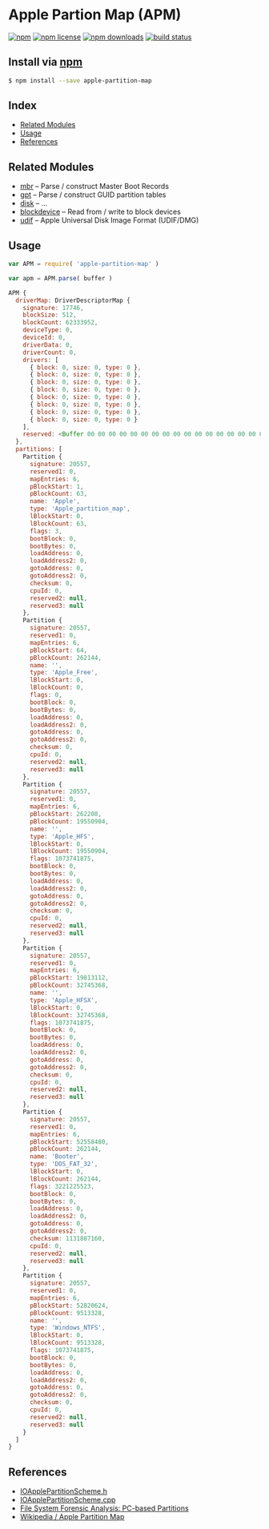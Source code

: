 # Apple Partion Map (APM)
[![npm](https://img.shields.io/npm/v/apple-partition-map.svg?style=flat-square)](https://npmjs.com/package/apple-partition-map)
[![npm license](https://img.shields.io/npm/l/apple-partition-map.svg?style=flat-square)](https://npmjs.com/package/apple-partition-map)
[![npm downloads](https://img.shields.io/npm/dm/apple-partition-map.svg?style=flat-square)](https://npmjs.com/package/apple-partition-map)
[![build status](https://img.shields.io/travis/jhermsmeier/node-apple-partition-map.svg?style=flat-square)](https://travis-ci.org/jhermsmeier/node-apple-partition-map)

## Install via [npm](https://npmjs.com)

```sh
$ npm install --save apple-partition-map
```

## Index
<!-- MarkdownTOC -->

- [Related Modules](#related-modules)
- [Usage](#usage)
- [References](#references)

<!-- /MarkdownTOC -->

## Related Modules

- [mbr](https://github.com/jhermsmeier/node-mbr) – Parse / construct Master Boot Records
- [gpt](https://github.com/jhermsmeier/node-gpt) – Parse / construct GUID partition tables
- [disk](https://github.com/jhermsmeier/node-disk) – ...
- [blockdevice](https://github.com/jhermsmeier/node-blockdevice) – Read from / write to block devices
- [udif](https://github.com/jhermsmeier/node-udif) – Apple Universal Disk Image Format (UDIF/DMG)

## Usage

```js
var APM = require( 'apple-partition-map' )
```

```js
var apm = APM.parse( buffer )
```

```js
APM {
  driverMap: DriverDescriptorMap {
    signature: 17746,
    blockSize: 512,
    blockCount: 62333952,
    deviceType: 0,
    deviceId: 0,
    driverData: 0,
    driverCount: 0,
    drivers: [
      { block: 0, size: 0, type: 0 },
      { block: 0, size: 0, type: 0 },
      { block: 0, size: 0, type: 0 },
      { block: 0, size: 0, type: 0 },
      { block: 0, size: 0, type: 0 },
      { block: 0, size: 0, type: 0 },
      { block: 0, size: 0, type: 0 },
      { block: 0, size: 0, type: 0 }
    ],
    reserved: <Buffer 00 00 00 00 00 00 00 00 00 00 00 00 00 00 00 00 00 00 00 00 00 00 00 00...>
  },
  partitions: [
    Partition {
      signature: 20557,
      reserved1: 0,
      mapEntries: 6,
      pBlockStart: 1,
      pBlockCount: 63,
      name: 'Apple',
      type: 'Apple_partition_map',
      lBlockStart: 0,
      lBlockCount: 63,
      flags: 3,
      bootBlock: 0,
      bootBytes: 0,
      loadAddress: 0,
      loadAddress2: 0,
      gotoAddress: 0,
      gotoAddress2: 0,
      checksum: 0,
      cpuId: 0,
      reserved2: null,
      reserved3: null
    },
    Partition {
      signature: 20557,
      reserved1: 0,
      mapEntries: 6,
      pBlockStart: 64,
      pBlockCount: 262144,
      name: '',
      type: 'Apple_Free',
      lBlockStart: 0,
      lBlockCount: 0,
      flags: 0,
      bootBlock: 0,
      bootBytes: 0,
      loadAddress: 0,
      loadAddress2: 0,
      gotoAddress: 0,
      gotoAddress2: 0,
      checksum: 0,
      cpuId: 0,
      reserved2: null,
      reserved3: null
    },
    Partition {
      signature: 20557,
      reserved1: 0,
      mapEntries: 6,
      pBlockStart: 262208,
      pBlockCount: 19550904,
      name: '',
      type: 'Apple_HFS',
      lBlockStart: 0,
      lBlockCount: 19550904,
      flags: 1073741875,
      bootBlock: 0,
      bootBytes: 0,
      loadAddress: 0,
      loadAddress2: 0,
      gotoAddress: 0,
      gotoAddress2: 0,
      checksum: 0,
      cpuId: 0,
      reserved2: null,
      reserved3: null
    },
    Partition {
      signature: 20557,
      reserved1: 0,
      mapEntries: 6,
      pBlockStart: 19813112,
      pBlockCount: 32745368,
      name: '',
      type: 'Apple_HFSX',
      lBlockStart: 0,
      lBlockCount: 32745368,
      flags: 1073741875,
      bootBlock: 0,
      bootBytes: 0,
      loadAddress: 0,
      loadAddress2: 0,
      gotoAddress: 0,
      gotoAddress2: 0,
      checksum: 0,
      cpuId: 0,
      reserved2: null,
      reserved3: null
    },
    Partition {
      signature: 20557,
      reserved1: 0,
      mapEntries: 6,
      pBlockStart: 52558480,
      pBlockCount: 262144,
      name: 'Booter',
      type: 'DOS_FAT_32',
      lBlockStart: 0,
      lBlockCount: 262144,
      flags: 3221225523,
      bootBlock: 0,
      bootBytes: 0,
      loadAddress: 0,
      loadAddress2: 0,
      gotoAddress: 0,
      gotoAddress2: 0,
      checksum: 1131887160,
      cpuId: 0,
      reserved2: null,
      reserved3: null
    },
    Partition {
      signature: 20557,
      reserved1: 0,
      mapEntries: 6,
      pBlockStart: 52820624,
      pBlockCount: 9513328,
      name: '',
      type: 'Windows_NTFS',
      lBlockStart: 0,
      lBlockCount: 9513328,
      flags: 1073741875,
      bootBlock: 0,
      bootBytes: 0,
      loadAddress: 0,
      loadAddress2: 0,
      gotoAddress: 0,
      gotoAddress2: 0,
      checksum: 0,
      cpuId: 0,
      reserved2: null,
      reserved3: null
    }
  ]
}
```

## References

- [IOApplePartitionScheme.h](https://opensource.apple.com/source/IOStorageFamily/IOStorageFamily-116/IOApplePartitionScheme.h.auto.html)
- [IOApplePartitionScheme.cpp](https://opensource.apple.com/source/IOStorageFamily/IOStorageFamily-116/IOApplePartitionScheme.cpp.auto.html)
- [File System Forensic Analysis: PC-based Partitions](http://www.informit.com/articles/article.aspx?p=376123&seqNum=3)
- [Wikipedia / Apple Partition Map](https://en.wikipedia.org/wiki/Apple_Partition_Map)
